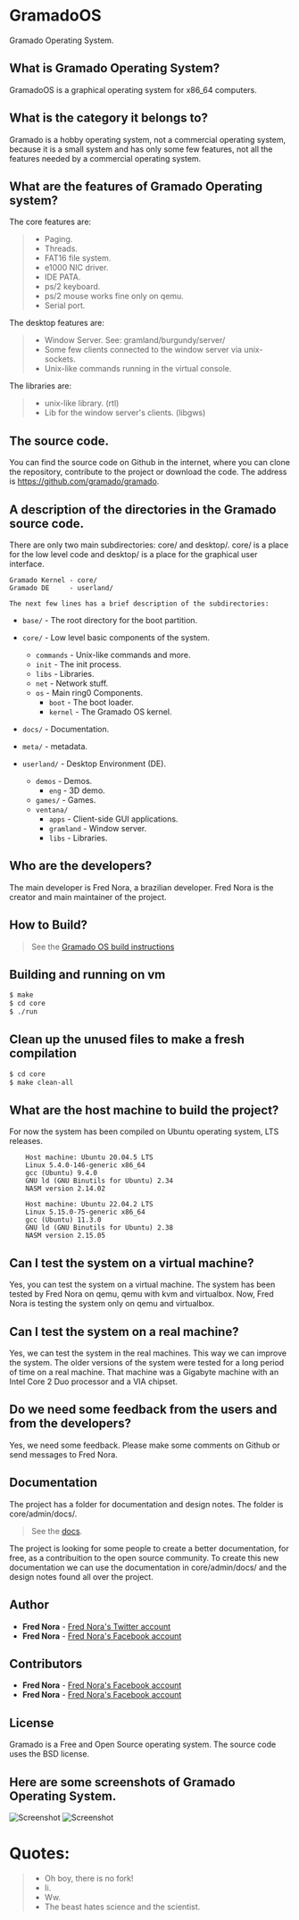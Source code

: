 # GramadoOS

Gramado Operating System.

## What is Gramado Operating System?

GramadoOS is a graphical operating system for x86_64 computers.

## What is the category it belongs to? 

Gramado is a hobby operating system, not a commercial operating system, 
because it is a small system and has only some few features, 
not all the features needed by a commercial operating system.

## What are the features of Gramado Operating system?

The core features are:

> * Paging.
> * Threads.
> * FAT16 file system.
> * e1000 NIC driver.
> * IDE PATA. 
> * ps/2 keyboard. 
> * ps/2 mouse works fine only on qemu.
> * Serial port. 

The desktop features are:

> * Window Server. See: gramland/burgundy/server/
> * Some few clients connected to the window server via unix-sockets.
> * Unix-like commands running in the virtual console.

The libraries are:

> * unix-like library. (rtl)
> * Lib for the window server's clients. (libgws)

## The source code.

You can find the source code on Github in the internet, 
where you can clone the repository, contribute to the project or
download the code. The address is https://github.com/gramado/gramado.

## A description of the directories in the Gramado source code.

There are only two main subdirectories: core/ and desktop/.
core/ is a place for the low level code and
desktop/ is a place for the graphical user interface.

    Gramado Kernel - core/
    Gramado DE     - userland/

    The next few lines has a brief description of the subdirectories:

 * `base/` - The root directory for the boot partition.

 * `core/` - Low level basic components of the system.  
   * `commands` - Unix-like commands and more.
   * `init` - The init process.
   * `libs` - Libraries.
   * `net` - Network stuff.
   * `os` - Main ring0 Components.
     * `boot` - The boot loader.
     * `kernel` - The Gramado OS kernel.

 * `docs/` - Documentation.

 * `meta/` - metadata.

 * `userland/` - Desktop Environment (DE).
   * `demos` - Demos.
     * `eng` - 3D demo.
   * `games/` - Games.
   * `ventana/`
     * `apps` - Client-side GUI applications.
     * `gramland` - Window server.
     * `libs` - Libraries.

## Who are the developers?

The main developer is Fred Nora, a brazilian developer.
Fred Nora is the creator and main maintainer of the project.

## How to Build?

> See the [Gramado OS build instructions](https://github.com/frednora/gramado/blob/master/core/admin/docs/build.md)

## Building and running on vm

```bash
$ make
$ cd core
$ ./run
```

## Clean up the unused files to make a fresh compilation

```bash
$ cd core
$ make clean-all
```

## What are the host machine to build the project?

For now the system has been compiled on Ubuntu operating system,
LTS releases. 

```
    Host machine: Ubuntu 20.04.5 LTS
    Linux 5.4.0-146-generic x86_64
    gcc (Ubuntu) 9.4.0 
    GNU ld (GNU Binutils for Ubuntu) 2.34
    NASM version 2.14.02
```
```
    Host machine: Ubuntu 22.04.2 LTS
    Linux 5.15.0-75-generic x86_64
    gcc (Ubuntu) 11.3.0 
    GNU ld (GNU Binutils for Ubuntu) 2.38
    NASM version 2.15.05
```

## Can I test the system on a virtual machine?

Yes, you can test the system on a virtual machine.
The system has been tested by Fred Nora on qemu, qemu with kvm and virtualbox.
Now, Fred Nora is testing the system only on qemu and virtualbox.

## Can I test the system on a real machine?

Yes, we can test the system in the real machines. 
This way we can improve the system. 
The older versions of the system were tested for a long period of time 
on a real machine. That machine was a Gigabyte machine 
with an Intel Core 2 Duo processor and a VIA chipset.

## Do we need some feedback from the users and from the developers?

Yes, we need some feedback. 
Please make some comments on Github or send messages to Fred Nora.

## Documentation

The project has a folder for documentation and design notes. 
The folder is core/admin/docs/.

> See the [docs](https://github.com/frednora/gramado/tree/master/core/admin/docs).

The project is looking for some people to create a better documentation, for free, 
as a contribuition to the open source community. To create this new documentation 
we can use the documentation in core/admin/docs/ and the design notes 
found all over the project.

## Author

* **Fred Nora** - [Fred Nora's Twitter account](https://twitter.com/frednora)
* **Fred Nora** - [Fred Nora's Facebook account](https://facebook.com/frednora)

## Contributors

* **Fred Nora** - [Fred Nora's Facebook account](https://facebook.com/frednora)
* **Fred Nora** - [Fred Nora's Facebook account](https://facebook.com/frednora)

## License

Gramado is a Free and Open Source operating system.
The source code uses the BSD license.

## Here are some screenshots of Gramado Operating System.

![Screenshot](https://raw.githubusercontent.com/frednora/screenshots/main/gramado-7.png)
![Screenshot](https://raw.githubusercontent.com/frednora/screenshots/main/gramado-3.png)


# Quotes:
> * Oh boy, there is no fork!
> * Ii.
> * Ww. 
> * The beast hates science and the scientist.

